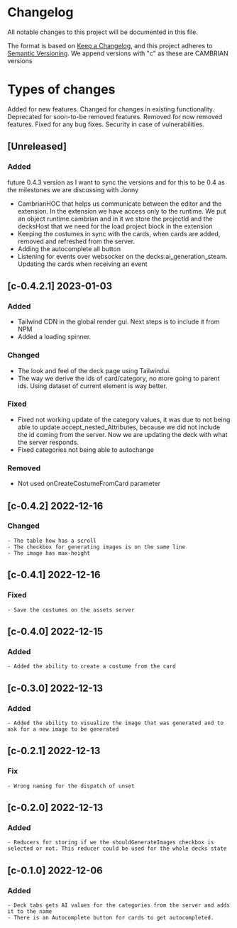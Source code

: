 # Changelog

All notable changes to this project will be documented in this file.

The format is based on [Keep a Changelog](https://keepachangelog.com/en/1.0.0/),
and this project adheres to [Semantic Versioning](https://semver.org/spec/v2.0.0.html).
We append versions with "c" as these are CAMBRIAN versions

# Types of changes

Added for new features.
Changed for changes in existing functionality.
Deprecated for soon-to-be removed features.
Removed for now removed features.
Fixed for any bug fixes.
Security in case of vulnerabilities.

## [Unreleased]

### Added

future 0.4.3 version as I want to sync the versions and for this to be 0.4 as the milestones we are discussing with Jonny

- CambrianHOC that helps us communicate between the editor and the extension. In the extension we have access only to the runtime. We put an object runtime.cambrian and in it we store the projectId and the decksHost that we need for the load project block in the extension
- Keeping the costumes in sync with the cards, when cards are added, removed and refreshed from the server.
- Adding the autocomplete all button
- Listening for events over websocker on the decks:ai_generation_steam. Updating the cards when receiving an event

## [c-0.4.2.1] 2023-01-03

### Added
- Tailwind CDN in the global render gui. Next steps is to include it from NPM
- Added a loading spinner.

### Changed
- The look and feel of the deck page using Tailwindui.
- The way we derive the ids of card/category, no more going to parent ids. Using dataset of current element is way better.

### Fixed
- Fixed not working update of the category values, it was due to not being able to update accept_nested_Attributes, because we did not include the id coming from the server. Now we are updating the deck with what the server responds.
- Fixed categories not being able to autochange

### Removed
- Not used onCreateCostumeFromCard parameter

## [c-0.4.2] 2022-12-16

### Changed

	- The table how has a scroll
	- The checkbox for generating images is on the same line
	- The image has max-height

## [c-0.4.1] 2022-12-16

### Fixed

	- Save the costumes on the assets server

## [c-0.4.0] 2022-12-15

### Added

	- Added the ability to create a costume from the card

## [c-0.3.0] 2022-12-13

### Added

	- Added the ability to visualize the image that was generated and to ask for a new image to be generated

## [c-0.2.1] 2022-12-13

### Fix

	- Wrong naming for the dispatch of unset

## [c-0.2.0] 2022-12-13

### Added

	- Reducers for storing if we the shouldGenerateImages checkbox is selected or not. This reducer could be used for the whole decks state

## [c-0.1.0] 2022-12-06

### Added

	- Deck tabs gets AI values for the categories from the server and adds it to the name
	- There is an Autocomplete button for cards to get autocompleted.